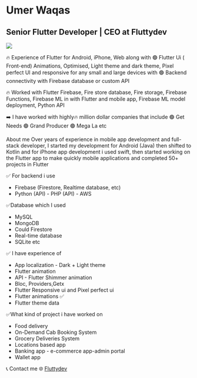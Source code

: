 # Umer Waqas
## Senior Flutter Developer | CEO at Fluttydev
<img src="https://media-exp1.licdn.com/dms/image/C4D1BAQGTf3AWSm9GEQ/company-background_10000/0/1643698747363?e=1643788800&v=beta&t=hRsBu8DdT_Z2yeogwV_nZnDtwJCN5yytXyXn07qk57A"></img>

🔥 Experience of Flutter for Android, iPhone, Web along with 🟢 Flutter Ui ( Front-end) Animations, Optimised, Light theme and dark theme, Pixel perfect UI and responsive for any small and large devices with 🟢 Backend connectivity with Firebase database or custom API

 🔥 Worked with Flutter Firebase, Fire store database, Fire storage, Firebase Functions, Firebase ML in with Flutter and mobile app, Firebase ML model deployment, Python API 

 ➡️ I have worked with highly🔥 million dollar companies that include
  🟢 Get Needs 🟢 Grand Producer 🟢 Mega La etc  

About me 
Over years of experience in mobile app development and full-stack developer, I started my development for Android (Java) then shifted to Kotlin and for iPhone app development i used swift, then started working on the Flutter app to make quickly mobile applications and completed 50+ projects in Flutter 

 ✅ For backend i use 
- Firebase (Firestore, Realtime database, etc) 
- Python (API) - PHP (API) - AWS  

✅Database which I used
 - MySQL 
- MongoDB
 - Could Firestore 
- Real-time database 
- SQLite etc  

✅ I have experience of 
 - App localization - Dark + Light theme 
- Flutter animation 
- API - Flutter Shimmer animation 
 - Bloc, Providers,Getx 
- Flutter Responsive ui and Pixel perfect ui
- Flutter animations ✅
 - Flutter theme data 


 ✅What kind of project i have worked on 
- Food delivery  
- On-Demand Cab Booking System  
- Grocery Deliveries System  
- Locations based app 
- Banking app - e-commerce app-admin portal 
- Wallet app


📞 Contact me 
:globe_with_meridians: [Fluttydev](http://fluttydev.com)




